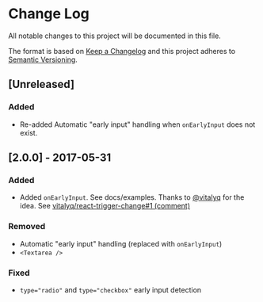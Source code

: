 # Change Log
All notable changes to this project will be documented in this file.

The format is based on [Keep a Changelog](http://keepachangelog.com/)
and this project adheres to [Semantic Versioning](http://semver.org/).

## [Unreleased]
### Added
- Re-added Automatic "early input" handling when ``onEarlyInput`` does not exist.

## [2.0.0] - 2017-05-31
### Added
- Added ``onEarlyInput``. See docs/examples. Thanks to [@vitalyq](https://github.com/vitalyq/) for the idea. See [vitalyq/react-trigger-change#1 (comment)](https://github.com/vitalyq/react-trigger-change/issues/1#issuecomment-303457141)

### Removed
- Automatic "early input" handling (replaced with ``onEarlyInput``)
- ``<Textarea />``

### Fixed
- ``type="radio"`` and ``type="checkbox"`` early input detection
